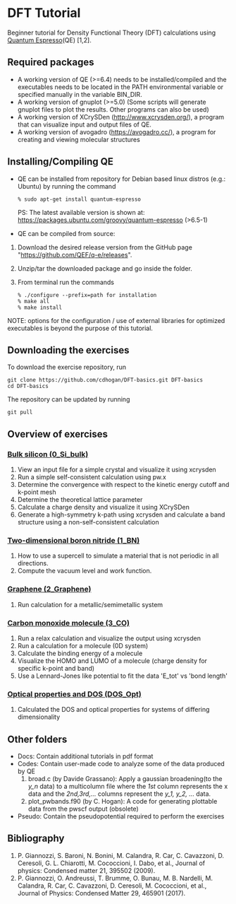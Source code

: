 # DFT Tutorial 
Beginner tutorial for Density Functional Theory (DFT) calculations using [Quantum Espresso](https://www.quantum-espresso.org/)(QE) [1,2]. 

## Required packages
* A working version of QE (>=6.4) needs to be installed/compiled and the executables needs to be located in the PATH environmental variable or specified manually in the variable BIN_DIR.
* A working version of gnuplot (>=5.0) (Some scripts will generate gnuplot files to plot the results. Other programs can also be used)
* A working version of XCrySDen (http://www.xcrysden.org/), a program that can visualize input and output files of QE.
* A working version of avogadro (https://avogadro.cc/), a program for creating and viewing molecular structures

## Installing/Compiling QE
* QE can be installed from repository for Debian based linux distros (e.g.: Ubuntu) by running the command
    ```
    % sudo apt-get install quantum-espresso
    ```
    PS: The latest available version is shown at: https://packages.ubuntu.com/groovy/quantum-espresso (>6.5-1)

* QE can be compiled from source:
 1. Download the desired release version from the GitHub page "https://github.com/QEF/q-e/releases". 
 2. Unzip/tar the downloaded package and go inside the folder.
 3. From terminal run the commands

     ```
     % ./configure --prefix=path for installation
     % make all
     % make install
     ```

  NOTE: options for the configuration / use of external libraries for optimized executables is beyond the purpose of this tutorial.


## Downloading the exercises 

To download the exercise repository, run
  ```
  git clone https://github.com/cdhogan/DFT-basics.git DFT-basics
  cd DFT-basics
  ```
The repository can be updated by running
  ```
  git pull
  ```

## Overview of exercises 
### [Bulk silicon (0_Si_bulk)](0_Si_bulk)
  1. View an input file for a simple crystal and visualize it using xcrysden 
  2. Run a simple self-consistent calculation using pw.x
  3. Determine the convergence with respect to the kinetic energy cutoff and k-point mesh 
  4. Determine the theoretical lattice parameter
  5. Calculate a charge density and visualize it using XCrySDen
  6. Generate a high-symmetry k-path using xcrysden and calculate a band structure using a non-self-consistent calculation
<!--  7. Calculate the density of states(DOS) and optical properties(independent particle approximation) and show the convergence over the number of k_points and empty bands used -->
### [Two-dimensional boron nitride (1_BN)](1_BN)
  1. How to use a supercell to simulate a material that is not periodic in all directions.
  2. Compute the vacuum level and work function.
### [Graphene (2_Graphene)](2_Graphene)
  1. Run calculation for a metallic/semimetallic system
### [Carbon monoxide molecule (3_CO)](3_CO)
  1. Run a relax calculation and visualize the output using xcrysden
  2. Run a calculation for a molecule (0D system)
  3. Calculate the binding energy of a molecule
  4. Visualize the HOMO and LUMO of a molecule (charge density for specific k-point and band)
  5. Use a Lennard-Jones like potential to fit the data 'E_tot' vs 'bond length'
### [Optical properties and DOS (DOS_Opt)](DOS_Opt)
  1. Calculated the DOS and optical properties for systems of differing dimensionality
  
## Other folders
* Docs: Contain additional tutorials in pdf format
* Codes: Contain user-made code to analyze some of the data produced by QE
  1. broad.c (by Davide Grassano): Apply a gaussian broadening(to the *y_n* data) to a multicolumn file where the *1st* column represents the x data and the *2nd,3rd,...* columns represent the *y_1, y_2, ...* data.
  2. plot_pwbands.f90 (by C. Hogan): A code for generating plottable data from the pwscf output (obsolete)
* Pseudo: Contain the pseudopotential required to perform the exercises


## Bibliography
1. P. Giannozzi, S. Baroni, N. Bonini, M. Calandra, R. Car, C. Cavazzoni, D. Ceresoli, G. L. Chiarotti, M. Cococcioni, I. Dabo, et al., Journal of physics: Condensed matter 21, 395502 (2009).
2. P. Giannozzi, O. Andreussi, T. Brumme, O. Bunau, M. B. Nardelli, M. Calandra, R. Car, C. Cavazzoni, D. Ceresoli, M. Cococcioni, et al., Journal of Physics: Condensed Matter 29, 465901 (2017).
